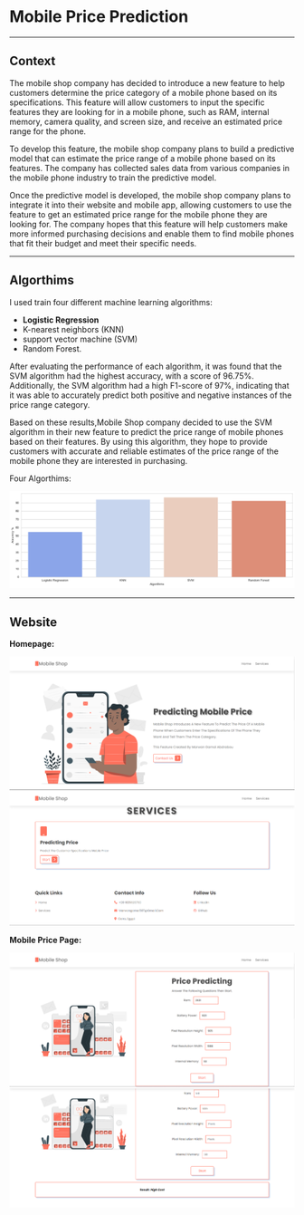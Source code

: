 # Mobile Price Prediction
____________________________________________________
## Context
The mobile shop company has decided to introduce a new feature to help customers determine the price category of a mobile phone based on its specifications. This feature will allow customers to input the specific features they are looking for in a mobile phone, such as RAM, internal memory, camera quality, and screen size, and receive an estimated price range for the phone.

To develop this feature, the mobile shop company plans to build a predictive model that can estimate the price range of a mobile phone based on its features. The company has collected sales data from various companies in the mobile phone industry to train the predictive model.

Once the predictive model is developed, the mobile shop company plans to integrate it into their website and mobile app, allowing customers to use the feature to get an estimated price range for the mobile phone they are looking for. The company hopes that this feature will help customers make more informed purchasing decisions and enable them to find mobile phones that fit their budget and meet their specific needs.
________________________________________________________
## Algorthims 
I used train four different machine learning algorithms: 
- **Logistic Regression**
- K-nearest neighbors (KNN)
- support vector machine (SVM)
- Random Forest.

After evaluating the performance of each algorithm, it was found that the SVM algorithm had the highest accuracy, with a score of 96.75%. Additionally, the SVM algorithm had a high F1-score of 97%, indicating that it was able to accurately predict both positive and negative instances of the price range category.

Based on these results,Mobile Shop company decided to use the SVM algorithm in their new feature to predict the price range of mobile phones based on their features. By using this algorithm, they hope to provide customers with accurate and reliable estimates of the price range of the mobile phone they are interested in purchasing.

Four Algorthims:

![output](https://github.com/marwanabdrabou/Mobile_Price/blob/main/img/output.png)
___________________________________________________
## Website 
**Homepage:**

![1](https://github.com/marwanabdrabou/Mobile_Price/blob/main/img/1.png)
![2](https://github.com/marwanabdrabou/Mobile_Price/blob/main/img/2.png)

**Mobile Price Page:**

![3](https://github.com/marwanabdrabou/Mobile_Price/blob/main/img/3.png)
![4](https://github.com/marwanabdrabou/Mobile_Price/blob/main/img/4.png)
